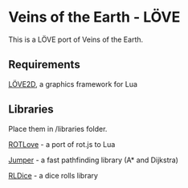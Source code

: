 # Veins of the Earth - LÖVE

This is a LÖVE port of Veins of the Earth.

## Requirements

[LÖVE2D](http://love2d.org/), a graphics framework for Lua

## Libraries

Place them in /libraries folder.

[ROTLove](https://github.com/paulofmandown/rotLove) - a port of rot.js to Lua

[Jumper](https://github.com/Yonaba/Jumper) - a fast pathfinding library (A* and Dijkstra)

[RLDice](https://github.com/timothymtorres/RL-Dice) - a dice rolls library
